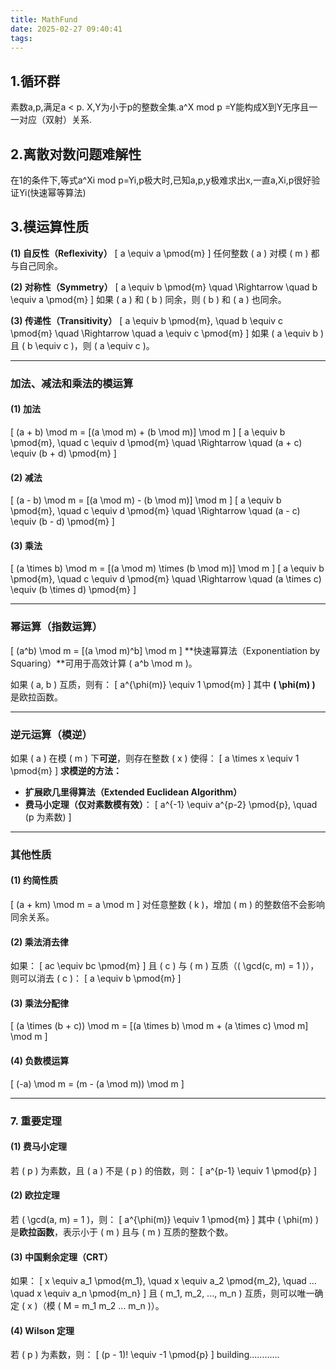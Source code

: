 ```yaml
---
title: MathFund
date: 2025-02-27 09:40:41
tags:
---
```

## 1.循环群
素数a,p,满足a < p. X,Y为小于p的整数全集.a^X mod p =Y能构成X到Y无序且一一对应（双射）关系.
## 2.离散对数问题难解性
在1的条件下,等式a^Xi mod p=Yi,p极大时,已知a,p,y极难求出x,一直a,Xi,p很好验证Yi(快速幂等算法)
## 3.模运算性质

**(1) 自反性（Reflexivity）**
\[
a \equiv a \pmod{m}
\]
任何整数 \( a \) 对模 \( m \) 都与自己同余。

**(2) 对称性（Symmetry）**
\[
a \equiv b \pmod{m} \quad \Rightarrow \quad b \equiv a \pmod{m}
\]
如果 \( a \) 和 \( b \) 同余，则 \( b \) 和 \( a \) 也同余。

**(3) 传递性（Transitivity）**
\[
a \equiv b \pmod{m}, \quad b \equiv c \pmod{m} \quad \Rightarrow \quad a \equiv c \pmod{m}
\]
如果 \( a \equiv b \) 且 \( b \equiv c \)，则 \( a \equiv c \)。

---

### **加法、减法和乘法的模运算**
#### **(1) 加法**
\[
(a + b) \mod m = [(a \mod m) + (b \mod m)] \mod m
\]
\[
a \equiv b \pmod{m}, \quad c \equiv d \pmod{m} \quad \Rightarrow \quad (a + c) \equiv (b + d) \pmod{m}
\]

#### **(2) 减法**
\[
(a - b) \mod m = [(a \mod m) - (b \mod m)] \mod m
\]
\[
a \equiv b \pmod{m}, \quad c \equiv d \pmod{m} \quad \Rightarrow \quad (a - c) \equiv (b - d) \pmod{m}
\]

#### **(3) 乘法**
\[
(a \times b) \mod m = [(a \mod m) \times (b \mod m)] \mod m
\]
\[
a \equiv b \pmod{m}, \quad c \equiv d \pmod{m} \quad \Rightarrow \quad (a \times c) \equiv (b \times d) \pmod{m}
\]

---

### **幂运算（指数运算）**
\[
(a^b) \mod m = [(a \mod m)^b] \mod m
\]
**快速幂算法（Exponentiation by Squaring）**可用于高效计算 \( a^b \mod m \)。

如果 \( a, b \) 互质，则有：
\[
a^{\phi(m)} \equiv 1 \pmod{m}
\]
其中 **\( \phi(m) \)** 是欧拉函数。

---

### **逆元运算（模逆）**
如果 \( a \) 在模 \( m \) 下**可逆**，则存在整数 \( x \) 使得：
\[
a \times x \equiv 1 \pmod{m}
\]
**求模逆的方法：**
- **扩展欧几里得算法（Extended Euclidean Algorithm）**
- **费马小定理（仅对素数模有效）**：
  \[
  a^{-1} \equiv a^{p-2} \pmod{p}, \quad (p 为素数)
  \]

---

### **其他性质**
#### **(1) 约简性质**
\[
(a + km) \mod m = a \mod m
\]
对任意整数 \( k \)，增加 \( m \) 的整数倍不会影响同余关系。

#### **(2) 乘法消去律**
如果：
\[
ac \equiv bc \pmod{m}
\]
且 \( c \) 与 \( m \) 互质（\( \gcd(c, m) = 1 \)），则可以消去 \( c \)：
\[
a \equiv b \pmod{m}
\]

#### **(3) 乘法分配律**
\[
(a \times (b + c)) \mod m = [(a \times b) \mod m + (a \times c) \mod m] \mod m
\]

#### **(4) 负数模运算**
\[
(-a) \mod m = (m - (a \mod m)) \mod m
\]

---

### **7. 重要定理**
#### **(1) 费马小定理**
若 \( p \) 为素数，且 \( a \) 不是 \( p \) 的倍数，则：
\[
a^{p-1} \equiv 1 \pmod{p}
\]

#### **(2) 欧拉定理**
若 \( \gcd(a, m) = 1 \)，则：
\[
a^{\phi(m)} \equiv 1 \pmod{m}
\]
其中 \( \phi(m) \) 是**欧拉函数**，表示小于 \( m \) 且与 \( m \) 互质的整数个数。

#### **(3) 中国剩余定理（CRT）**
如果：
\[
x \equiv a_1 \pmod{m_1}, \quad x \equiv a_2 \pmod{m_2}, \quad ... \quad x \equiv a_n \pmod{m_n}
\]
且 \( m_1, m_2, ..., m_n \) 互质，则可以唯一确定 \( x \)（模 \( M = m_1 m_2 ... m_n \)）。

#### **(4) Wilson 定理**
若 \( p \) 为素数，则：
\[
(p - 1)! \equiv -1 \pmod{p}
\]
building............